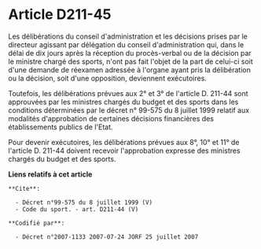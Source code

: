 # Article D211-45

Les délibérations du conseil d'administration et les décisions prises par le directeur agissant par délégation du conseil
d'administration qui, dans le délai de dix jours après la réception du procès-verbal ou de la décision par le ministre chargé
des sports, n'ont pas fait l'objet de la part de celui-ci soit d'une demande de réexamen adressée à l'organe ayant pris la
délibération ou la décision, soit d'une opposition, deviennent exécutoires. 

Toutefois, les délibérations prévues aux 2° et 3° de l'article D. 211-44 sont approuvées par les ministres chargés du budget
et des sports dans les conditions déterminées par le décret n° 99-575 du 8 juillet 1999 relatif aux modalités d'approbation
de certaines décisions financières des établissements publics de l'Etat. 

Pour devenir exécutoires, les délibérations prévues aux 8°, 10° et 11° de l'article D. 211-44 doivent recevoir l'approbation
expresse des ministres chargés du budget et des sports.

**Liens relatifs à cet article**

	**Cite**:

	  - Décret n°99-575 du 8 juillet 1999 (V)
	  - Code du sport. - art. D211-44 (V)

	**Codifié par**:

	  - Décret n°2007-1133 2007-07-24 JORF 25 juillet 2007
